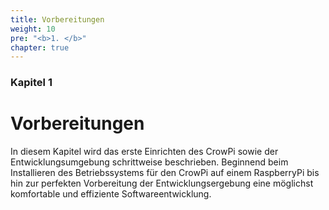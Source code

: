 ```yaml
---
title: Vorbereitungen
weight: 10
pre: "<b>1. </b>"
chapter: true
---
```


### Kapitel 1

# Vorbereitungen

In diesem Kapitel wird das erste Einrichten des CrowPi sowie der Entwicklungsumgebung schrittweise beschrieben. Beginnend beim
 Installieren des Betriebssystems für den CrowPi auf einem RaspberryPi bis hin zur perfekten Vorbereitung der Entwicklungsergebung eine
  möglichst komfortable und effiziente Softwareentwicklung.


